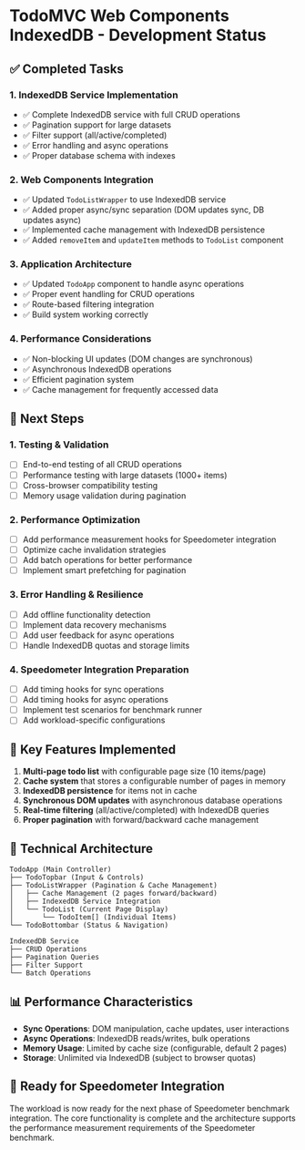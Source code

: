 # TodoMVC Web Components IndexedDB - Development Status

## ✅ Completed Tasks

### 1. **IndexedDB Service Implementation**
- ✅ Complete IndexedDB service with full CRUD operations
- ✅ Pagination support for large datasets
- ✅ Filter support (all/active/completed)
- ✅ Error handling and async operations
- ✅ Proper database schema with indexes

### 2. **Web Components Integration**
- ✅ Updated `TodoListWrapper` to use IndexedDB service
- ✅ Added proper async/sync separation (DOM updates sync, DB updates async)
- ✅ Implemented cache management with IndexedDB persistence
- ✅ Added `removeItem` and `updateItem` methods to `TodoList` component

### 3. **Application Architecture**
- ✅ Updated `TodoApp` component to handle async operations
- ✅ Proper event handling for CRUD operations
- ✅ Route-based filtering integration
- ✅ Build system working correctly

### 4. **Performance Considerations**
- ✅ Non-blocking UI updates (DOM changes are synchronous)
- ✅ Asynchronous IndexedDB operations
- ✅ Efficient pagination system
- ✅ Cache management for frequently accessed data

## 🔄 Next Steps

### 1. **Testing & Validation**
- [ ] End-to-end testing of all CRUD operations
- [ ] Performance testing with large datasets (1000+ items)
- [ ] Cross-browser compatibility testing
- [ ] Memory usage validation during pagination

### 2. **Performance Optimization**
- [ ] Add performance measurement hooks for Speedometer integration
- [ ] Optimize cache invalidation strategies
- [ ] Add batch operations for better performance
- [ ] Implement smart prefetching for pagination

### 3. **Error Handling & Resilience**
- [ ] Add offline functionality detection
- [ ] Implement data recovery mechanisms
- [ ] Add user feedback for async operations
- [ ] Handle IndexedDB quotas and storage limits

### 4. **Speedometer Integration Preparation**
- [ ] Add timing hooks for sync operations
- [ ] Add timing hooks for async operations  
- [ ] Implement test scenarios for benchmark runner
- [ ] Add workload-specific configurations

## 🎯 Key Features Implemented

1. **Multi-page todo list** with configurable page size (10 items/page)
2. **Cache system** that stores a configurable number of pages in memory
3. **IndexedDB persistence** for items not in cache
4. **Synchronous DOM updates** with asynchronous database operations
5. **Real-time filtering** (all/active/completed) with IndexedDB queries
6. **Proper pagination** with forward/backward cache management

## 🔧 Technical Architecture

```
TodoApp (Main Controller)
├── TodoTopbar (Input & Controls)
├── TodoListWrapper (Pagination & Cache Management)
│   ├── Cache Management (2 pages forward/backward)
│   ├── IndexedDB Service Integration
│   └── TodoList (Current Page Display)
│       └── TodoItem[] (Individual Items)
└── TodoBottombar (Status & Navigation)

IndexedDB Service
├── CRUD Operations
├── Pagination Queries
├── Filter Support
└── Batch Operations
```

## 📊 Performance Characteristics

- **Sync Operations**: DOM manipulation, cache updates, user interactions
- **Async Operations**: IndexedDB reads/writes, bulk operations
- **Memory Usage**: Limited by cache size (configurable, default 2 pages)
- **Storage**: Unlimited via IndexedDB (subject to browser quotas)

## 🚀 Ready for Speedometer Integration

The workload is now ready for the next phase of Speedometer benchmark integration. The core functionality is complete and the architecture supports the performance measurement requirements of the Speedometer benchmark.
